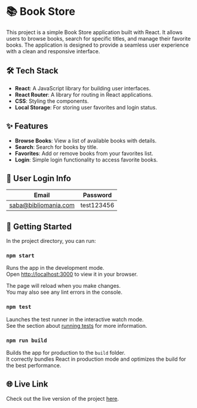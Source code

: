 # 📚 Book Store

This project is a simple Book Store application built with React. It allows users to browse books, search for specific titles, and manage their favorite books. The application is designed to provide a seamless user experience with a clean and responsive interface.

## 🛠️ Tech Stack

- **React**: A JavaScript library for building user interfaces.
- **React Router**: A library for routing in React applications.
- **CSS**: Styling the components.
- **Local Storage**: For storing user favorites and login status.

## ✨ Features

- **Browse Books**: View a list of available books with details.
- **Search**: Search for books by title.
- **Favorites**: Add or remove books from your favorites list.
- **Login**: Simple login functionality to access favorite books.

## 🔑 User Login Info

| Email                  | Password   |
| ---------------------- | ---------- |
| saba@bibliomania.com | test123456 |

## 🚀 Getting Started

In the project directory, you can run:

### `npm start`

Runs the app in the development mode.\
Open [http://localhost:3000](http://localhost:3000) to view it in your browser.

The page will reload when you make changes.\
You may also see any lint errors in the console.

### `npm test`

Launches the test runner in the interactive watch mode.\
See the section about [running tests](https://facebook.github.io/create-react-app/docs/running-tests) for more information.

### `npm run build`

Builds the app for production to the `build` folder.\
It correctly bundles React in production mode and optimizes the build for the best performance.

## 🌐 Live Link

Check out the live version of the project [here](https://react-final-azure.vercel.app/).
